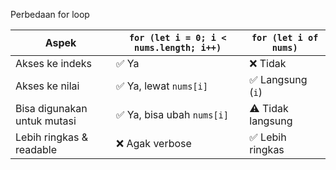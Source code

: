 Perbedaan for loop

| Aspek                       | `for (let i = 0; i < nums.length; i++)` | `for (let i of nums)` |
| --------------------------- | --------------------------------------- | --------------------- |
| Akses ke indeks             | ✅ Ya                                  | ❌ Tidak              |
| Akses ke nilai              | ✅ Ya, lewat `nums[i]`                 | ✅ Langsung (`i`)     |
| Bisa digunakan untuk mutasi | ✅ Ya, bisa ubah `nums[i]`             | ⚠️ Tidak langsung     |
| Lebih ringkas & readable    | ❌ Agak verbose                        | ✅ Lebih ringkas      |
